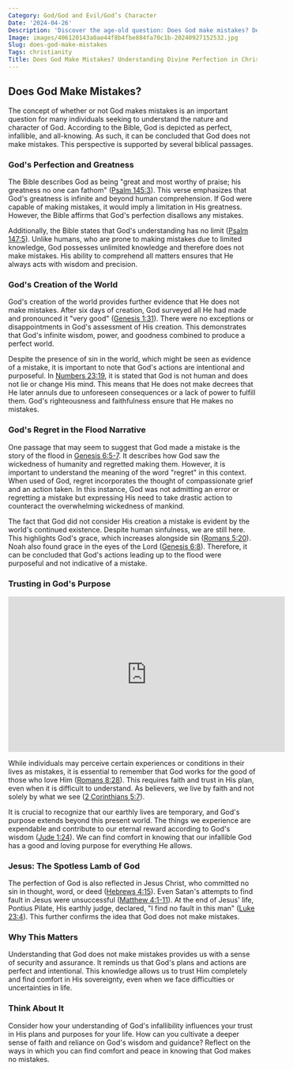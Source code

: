 ```yaml
---
Category: God/God and Evil/God’s Character
Date: '2024-04-26'
Description: 'Discover the age-old question: Does God make mistakes? Delve into the debate surrounding divine perfection and human understanding in this thought-provoking article.'
Image: images/406120143a0ae44f8b4fbe884fa70c1b-20240927152532.jpg
Slug: does-god-make-mistakes
Tags: christianity
Title: Does God Make Mistakes? Understanding Divine Perfection in Christianity
---
```


## Does God Make Mistakes?

The concept of whether or not God makes mistakes is an important question for many individuals seeking to understand the nature and character of God. According to the Bible, God is depicted as perfect, infallible, and all-knowing. As such, it can be concluded that God does not make mistakes. This perspective is supported by several biblical passages.

### God's Perfection and Greatness

The Bible describes God as being "great and most worthy of praise; his greatness no one can fathom" ([Psalm 145:3](https://www.bibleref.com/Psalm/145/Psalm-145-3.html)). This verse emphasizes that God's greatness is infinite and beyond human comprehension. If God were capable of making mistakes, it would imply a limitation in His greatness. However, the Bible affirms that God's perfection disallows any mistakes.

Additionally, the Bible states that God's understanding has no limit ([Psalm 147:5](https://www.bibleref.com/Psalm/147/Psalm-147-5.html)). Unlike humans, who are prone to making mistakes due to limited knowledge, God possesses unlimited knowledge and therefore does not make mistakes. His ability to comprehend all matters ensures that He always acts with wisdom and precision.

### God's Creation of the World

God's creation of the world provides further evidence that He does not make mistakes. After six days of creation, God surveyed all He had made and pronounced it "very good" ([Genesis 1:31](https://www.bibleref.com/Genesis/1/Genesis-1-31.html)). There were no exceptions or disappointments in God's assessment of His creation. This demonstrates that God's infinite wisdom, power, and goodness combined to produce a perfect world.

Despite the presence of sin in the world, which might be seen as evidence of a mistake, it is important to note that God's actions are intentional and purposeful. In [Numbers 23:19](https://www.bibleref.com/Numbers/23/Numbers-23-19.html), it is stated that God is not human and does not lie or change His mind. This means that He does not make decrees that He later annuls due to unforeseen consequences or a lack of power to fulfill them. God's righteousness and faithfulness ensure that He makes no mistakes.

### God's Regret in the Flood Narrative

One passage that may seem to suggest that God made a mistake is the story of the flood in [Genesis 6:5-7](https://www.bibleref.com/Genesis/6/Genesis-6-5.html). It describes how God saw the wickedness of humanity and regretted making them. However, it is important to understand the meaning of the word "regret" in this context. When used of God, regret incorporates the thought of compassionate grief and an action taken. In this instance, God was not admitting an error or regretting a mistake but expressing His need to take drastic action to counteract the overwhelming wickedness of mankind.

The fact that God did not consider His creation a mistake is evident by the world's continued existence. Despite human sinfulness, we are still here. This highlights God's grace, which increases alongside sin ([Romans 5:20](https://www.bibleref.com/Romans/5/Romans-5-20.html)). Noah also found grace in the eyes of the Lord ([Genesis 6:8](https://www.bibleref.com/Genesis/6/Genesis-6-8.html)). Therefore, it can be concluded that God's actions leading up to the flood were purposeful and not indicative of a mistake.

### Trusting in God's Purpose


<iframe width="560" height="315" src="https://www.youtube.com/embed/2IN0a-MPGGI" frameborder="0" allow="autoplay; encrypted-media" allowfullscreen></iframe>


While individuals may perceive certain experiences or conditions in their lives as mistakes, it is essential to remember that God works for the good of those who love Him ([Romans 8:28](https://www.bibleref.com/Romans/8/Romans-8-28.html)). This requires faith and trust in His plan, even when it is difficult to understand. As believers, we live by faith and not solely by what we see ([2 Corinthians 5:7](https://www.bibleref.com/2-Corinthians/5/2-Corinthians-5-7.html)).

It is crucial to recognize that our earthly lives are temporary, and God's purpose extends beyond this present world. The things we experience are expendable and contribute to our eternal reward according to God's wisdom ([Jude 1:24](https://www.bibleref.com/Jude/1/Jude-1-24.html)). We can find comfort in knowing that our infallible God has a good and loving purpose for everything He allows.

### Jesus: The Spotless Lamb of God

The perfection of God is also reflected in Jesus Christ, who committed no sin in thought, word, or deed ([Hebrews 4:15](https://www.bibleref.com/Hebrews/4/Hebrews-4-15.html)). Even Satan's attempts to find fault in Jesus were unsuccessful ([Matthew 4:1-11](https://www.bibleref.com/Matthew/4/Matthew-4-1.html)). At the end of Jesus' life, Pontius Pilate, His earthly judge, declared, "I find no fault in this man" ([Luke 23:4](https://www.bibleref.com/Luke/23/Luke-23-4.html)). This further confirms the idea that God does not make mistakes.

### Why This Matters

Understanding that God does not make mistakes provides us with a sense of security and assurance. It reminds us that God's plans and actions are perfect and intentional. This knowledge allows us to trust Him completely and find comfort in His sovereignty, even when we face difficulties or uncertainties in life.

### Think About It

Consider how your understanding of God's infallibility influences your trust in His plans and purposes for your life. How can you cultivate a deeper sense of faith and reliance on God's wisdom and guidance? Reflect on the ways in which you can find comfort and peace in knowing that God makes no mistakes.
